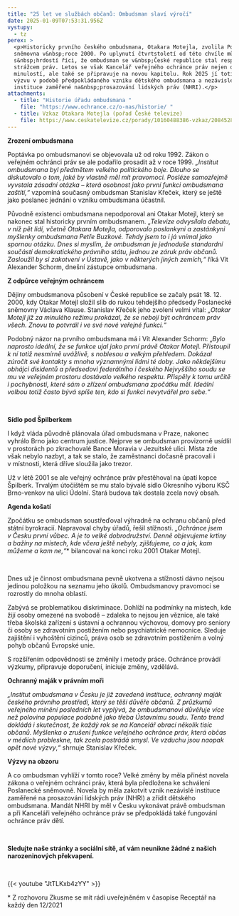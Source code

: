 ```yaml
---
title: "25 let ve službách občanů: Ombudsman slaví výročí"
date: 2025-01-09T07:53:31.956Z
vystupy:
  - tz
perex: >
  <p>Historicky prvního českého ombudsmana, Otakara Motejla, zvolila Poslanecká
  sněmovna v&nbsp;roce 2000. Po uplynutí čtvrtstoletí od této chvíle můžeme
  s&nbsp;hrdostí říci, že ombudsman se v&nbsp;České republice stal respektovaným
  strážcem práv. Letos se však Kancelář veřejného ochránce práv nejen ohlíží za
  minulostí, ale také se připravuje na novou kapitolu. Rok 2025 jí totiž chystá
  výzvu v podobě předpokládaného vzniku dětského ombudsmana a nezávislé
  instituce zaměřené na&nbsp;prosazování lidských práv (NHRI).</p>
attachments:
  - title: "Historie úřadu ombudsmana "
    file: "https://www.ochrance.cz/o-nas/historie/ "
  - title: Vzkaz Otakara Motejla (pořad České televize)
    file: https://www.ceskatelevize.cz/porady/10160488386-vzkaz/208452801410009/
---
```

<p><strong>Zrození ombudsmana</strong></p>

<p>Poptávka po ombudsmanovi se objevovala už od roku 1992. Zákon o veřejném ochránci práv se ale podařilo prosadit až v roce 1999. <em>&bdquo;Institut ombudsmana byl předmětem velkého politického boje. Dlouho se diskutovalo o tom, jaké by vlastně měl mít pravomoci. Posléze samozřejmě vyvstala zásadní otázka &ndash; která osobnost jako první funkci ombudsmana zaštítí,&ldquo;</em> vzpomíná současný ombudsman Stanislav Křeček, který se ještě jako poslanec jednání o vzniku ombudsmana účastnil.</p>

<p>Původně existenci ombudsmana nepodporoval ani Otakar Motejl, který se nakonec stal historicky prvním ombudsmanem. &bdquo;<em>Televize odvysílala debatu, v&nbsp;níž pět lidí, včetně Otakara Motejla, odporovalo poslankyni a zastánkyni myšlenky ombudsmana Petře Buzkové. Tehdy jsem to i já vnímal jako spornou otázku. Dnes si myslím, že ombudsman je jednoduše standardní součástí demokratického právního státu, jednou ze záruk práv občanů. Zasloužil by si zakotvení v&nbsp;Ústavě, jako v&nbsp;některých jiných zemích,&ldquo; </em>říká Vít Alexander Schorm, dnešní zástupce ombudsmana.</p>

<p><strong>Z&nbsp;odpůrce veřejným ochráncem</strong></p>

<p>Dějiny ombudsmanova působení v&nbsp;České republice se začaly psát 18. 12. 2000, kdy Otakar Motejl složil slib do rukou tehdejšího předsedy Poslanecké sněmovny Václava Klause. Stanislav Křeček jeho zvolení velmi vítal: <em>&bdquo;Otakar Motejl již za minulého režimu prokázal, že se nebojí být ochráncem práv všech. Znovu to potvrdil i ve své nové veřejné funkci.&ldquo;</em></p>

<p>Podobný názor na prvního ombudsmana má i Vít Alexander Schorm: &bdquo;<em>Bylo naprosto ideální, že se funkce ujal jako první právě Otakar Motejl. Přistoupil k&nbsp;ní totiž nesmírně uvážlivě, s&nbsp;noblesou a velkým&nbsp;přehledem. Dokázal zúročit své kontakty s&nbsp;mnoha významnými lidmi té doby. Jako někdejšímu obhájci disidentů a předsedovi federálního i českého Nejvyššího soudu se mu ve veřejném prostoru dostávalo velkého respektu. Přispěly k&nbsp;tomu určitě i pochybnosti, které sám o zřízení ombudsmana zpočátku měl. Ideální volbou totiž často bývá spíše ten, kdo si funkci nevytvářel pro sebe.&ldquo;</em></p>

<p>&nbsp;</p>

<p><strong>Sídlo pod Špilberkem</strong></p>

<p>I když vláda původně plánovala úřad ombudsmana v&nbsp;Praze, nakonec vyhrálo Brno jako centrum justice. Nejprve se ombudsman provizorně usídlil v prostorách po zkrachovalé Bance Moravia v&nbsp;Jezuitské ulici. Místa zde však nebylo nazbyt, a tak se stalo, že zaměstnanci dočasně pracovali i v&nbsp;místnosti, která dříve sloužila jako trezor. &nbsp;</p>

<p>Už v létě 2001 se ale veřejný ochránce práv přestěhoval na úpatí kopce Špilberk. Trvalým útočištěm se mu stalo bývalé sídlo Okresního výboru KSČ Brno-venkov na ulici Údolní. Stará budova tak dostala zcela nový obsah.</p>

<p><strong>Agenda košatí</strong></p>

<p>Zpočátku se ombudsman soustřeďoval výhradně na ochranu občanů před státní byrokracií. Napravoval chyby úřadů, řešil stížnosti. <em>&bdquo;Ochránce jsem v&nbsp;Česku první vůbec. A je to velké dobrodružství. Denně objevujeme krtiny a bažiny na místech, kde včera ještě nebyly, zjišťujeme, co a jak, kam můžeme a kam ne,&ldquo;</em>* bilancoval na konci roku 2001 Otakar Motejl.</p>

<p>&nbsp;</p>

<p>Dnes už je činnost ombudsmana pevně ukotvena a stížnosti dávno nejsou jedinou položkou na seznamu jeho úkolů. Ombudsmanovy pravomoci se rozrostly do mnoha oblastí.</p>

<p>Zabývá se problematikou diskriminace. Dohlíží na podmínky na místech, kde žijí osoby omezené na svobodě &ndash; zdaleka to nejsou jen věznice, ale také třeba školská zařízení s ústavní a&nbsp;ochrannou výchovou, domovy pro seniory či osoby se zdravotním postižením nebo psychiatrické nemocnice. Sleduje zajištění i vyhoštění cizinců, práva osob se zdravotním postižením a volný pohyb občanů Evropské unie.</p>

<p>S&nbsp;rozšířením odpovědnosti se změnily i metody práce. Ochránce provádí výzkumy, připravuje doporučení, iniciuje změny, vzdělává.</p>

<p><strong>Ochranný maják v&nbsp;právním moři</strong></p>

<p><em>&bdquo;Institut ombudsmana v Česku je již zavedená instituce, ochranný maják českého právního prostředí, který se těší důvěře občanů.</em> <em>Z průzkumů veřejného mínění posledních let vyplývá, že ombudsmanovi důvěřuje více než polovina populace podobně jako třeba Ústavnímu soudu. Tento trend dokládá i skutečnost, že každý rok se na Kancelář obrací několik tisíc občanů. Myšlenka o zrušení funkce veřejného ochránce práv, která občas v&nbsp;médiích probleskne, tak zcela postrádá smysl. Ve vzduchu jsou naopak opět nové výzvy</em>,<em>&ldquo; </em>shrnuje<em> </em>Stanislav Křeček.</p>

<p><strong>Výzvy na obzoru</strong></p>

<p>A co ombudsman vyhlíží v&nbsp;tomto roce? Velké změny by měla přinést novela zákona o&nbsp;veřejném ochránci práv, která byla předložena ke schválení Poslanecké sněmovně. Novela by měla zakotvit vznik nezávislé instituce zaměřené na&nbsp;prosazování lidských práv (NHRI) a zřídit dětského ombudsmana. Mandát NHRI by měl v&nbsp;Česku vykonávat právě ombudsman a&nbsp;při Kanceláři veřejného ochránce práv se předpokládá také fungování ochránce práv dětí.&nbsp;</p>

<p>&nbsp;</p>

<p><strong>Sledujte naše stránky a sociální sítě, ať vám neunikne žádné z&nbsp;našich narozeninových překvapení.</strong></p>

<p>&nbsp;</p>



{{< youtube "JtTLKxb4zYY" >}}



<p>* Z&nbsp;rozhovoru Zkusme se mít rádi uveřejněném v časopise Receptář na každý den 12/2021</p>
